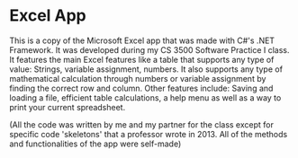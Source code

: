 # Excel App

This is a copy of the Microsoft Excel app that was made with C#'s .NET Framework. It was developed during my CS 3500 Software Practice I class. It features the main Excel features like a table that supports any type of value: Strings, variable assignment, numbers. It also supports any type of mathematical calculation through numbers or variable assignment by finding the correct row and column. Other features include: Saving and loading a file, efficient table calculations, a help menu as well as a way to print your current spreadsheet. 

(All the code was written by me and my partner for the class except for specific code 'skeletons' that a professor wrote in 2013. All of the methods and functionalities of the app were self-made)
